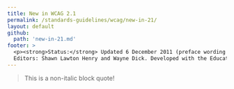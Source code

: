```yaml
---
title: New in WCAG 2.1
permalink: /standards-guidelines/wcag/new-in-21/
layout: default
github:
  path: 'new-in-21.md'
footer: >
  <p><strong>Status:</strong> Updated 6 December 2011 (preface wording updated 22 February 2012, first published July 2008)<br>
  Editors: Shawn Lawton Henry and Wayne Dick. Developed with the Education and Outreach Working Group (<a href="http://www.w3.org/WAI/EO/">EOWG</a>) and Web Content Accessibility Guidelines Working Group (<a href="http://www.w3.org/WAI/GL/">WCAG WG</a>).</p>
---
```


<style>
blockquote {
font-style:normal !important;
}
 blockquote p:before, blockquote p:after {content:'';}
</style>

<blockquote>
<p>This is a non-italic block quote!</p>
</blockquote>
